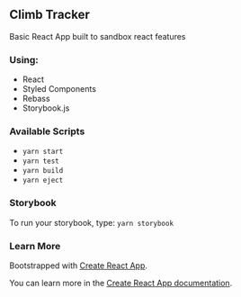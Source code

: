 ## Climb Tracker

Basic React App built to sandbox react features

### Using: 
- React
- Styled Components
- Rebass
- Storybook.js


### Available Scripts

- `yarn start`
- `yarn test`
- `yarn build`
- `yarn eject`


### Storybook

To run your storybook, type: `yarn storybook`

### Learn More

Bootstrapped with [Create React App](https://github.com/facebook/create-react-app).

You can learn more in the [Create React App documentation](https://facebook.github.io/create-react-app/docs/getting-started).
